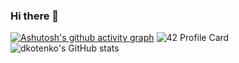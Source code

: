 ### Hi there 👋

<!--
**CaptainKryga/CaptainKryga** is a ✨ _special_ ✨ repository because its `README.md` (this file) appears on your GitHub profile.

Here are some ideas to get you started:

- 🔭 I’m currently working on ...
- 🌱 I’m currently learning ...
- 👯 I’m looking to collaborate on ...
- 🤔 I’m looking for help with ...
- 💬 Ask me about ...
- 📫 How to reach me: ...
- 😄 Pronouns: ...
- ⚡ Fun fact: ...
-->


[![Ashutosh's github activity graph](https://activity-graph.herokuapp.com/graph?username=captainkryga)](https://github.com/ashutosh00710/github-readme-activity-graph)
![42 Profile Card](https://1337-readme.vercel.app/api/profile?cursus=42cursus&leet_logo=hide&login=jbashiri)\
![dkotenko's GitHub stats](https://github-readme-stats.vercel.app/api?username=captainkryga&show_icons=true&theme=radical)
